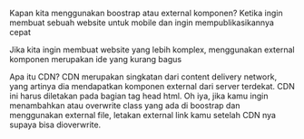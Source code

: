 Kapan kita menggunakan boostrap atau external komponen?
Ketika ingin membuat sebuah website untuk mobile dan ingin mempublikasikannya cepat

Jika kita ingin membuat website yang lebih komplex, menggunakan external komponen merupakan ide yang kurang bagus

Apa itu CDN?
CDN merupakan singkatan dari content delivery network, yang artinya dia mendapatkan komponen external dari server terdekat. CDN ini harus diletakan pada bagian tag head html.
Oh iya, jika kamu ingin menambahkan atau overwrite class yang ada di boostrap dan menggunakan external file, letakan external link kamu setelah CDN nya supaya bisa dioverwrite.